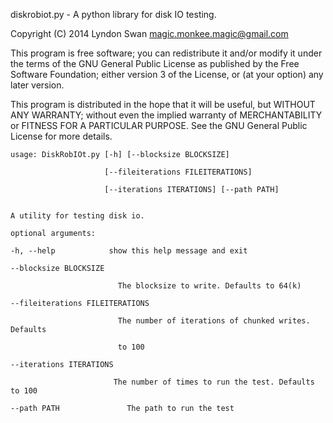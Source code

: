diskrobiot.py - A python library for disk IO testing.

Copyright (C) 2014 Lyndon Swan <magic.monkee.magic@gmail.com>

This program is free software; you can redistribute it and/or modify
it under the terms of the GNU General Public License as published by
the Free Software Foundation; either version 3 of the License, or
(at your option) any later version.

This program is distributed in the hope that it will be useful,
but WITHOUT ANY WARRANTY; without even the implied warranty of
MERCHANTABILITY or FITNESS FOR A PARTICULAR PURPOSE.  See the
GNU General Public License for more details.


    usage: DiskRobIOt.py [-h] [--blocksize BLOCKSIZE]

                         [--fileiterations FILEITERATIONS]

                         [--iterations ITERATIONS] [--path PATH]


    A utility for testing disk io.

    optional arguments:

    -h, --help            show this help message and exit

    --blocksize BLOCKSIZE

                            The blocksize to write. Defaults to 64(k)

    --fileiterations FILEITERATIONS

                            The number of iterations of chunked writes. Defaults

                            to 100

    --iterations ITERATIONS

                           The number of times to run the test. Defaults to 100

    --path PATH               The path to run the test